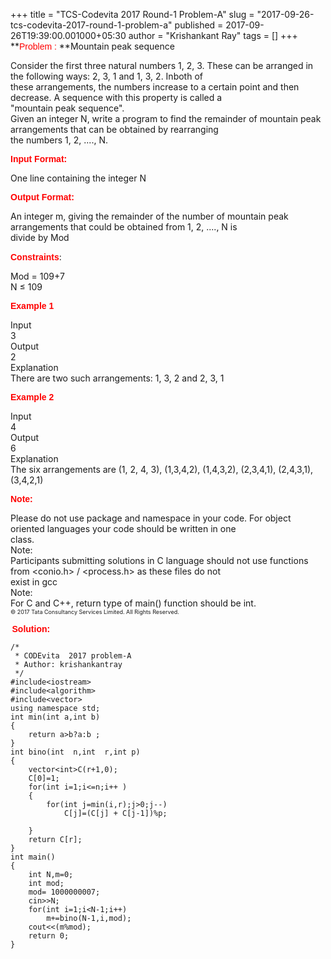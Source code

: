 +++
title = "TCS-Codevita 2017 Round-1  Problem-A"
slug = "2017-09-26-tcs-codevita-2017-round-1-problem-a"
published = 2017-09-26T19:39:00.001000+05:30
author = "Krishankant Ray"
tags = []
+++
**<span style="color: red;"><span
style="font-family: &quot;verdana&quot; , sans-serif;">Problem :
</span></span>**Mountain peak sequence  
  
Consider the first three natural numbers 1, 2, 3. These can be arranged
in the following ways: 2, 3, 1 and 1, 3, 2. Inboth of  
these arrangements, the numbers increase to a certain point and then
decrease. A sequence with this property is called a  
"mountain peak sequence".  
Given an integer N, write a program to find the remainder of mountain
peak arrangements that can be obtained by rearranging  
the numbers 1, 2, ...., N.  
  
**<span style="color: red;"><span
style="font-family: &quot;verdana&quot; , sans-serif;">Input
Format:</span></span>**  
  
One line containing the integer N  
  
**<span style="color: red;"><span
style="font-family: &quot;verdana&quot; , sans-serif;">Output
Format:</span></span>**  
  
An integer m, giving the remainder of the number of mountain peak
arrangements that could be obtained from 1, 2, ...., N is  
divide by Mod  
  
**<span style="color: red;"><span
style="font-family: &quot;verdana&quot; , sans-serif;">Constraints</span></span>**:  
  
Mod = 109+7  
N ≤ 109  
  
**<span style="color: red;"><span
style="font-family: &quot;verdana&quot; , sans-serif;">Example
1</span></span>**  
  
Input  
3  
Output  
2  
Explanation  
There are two such arrangements: 1, 3, 2 and 2, 3, 1  
  
**<span style="color: red;"><span
style="font-family: &quot;verdana&quot; , sans-serif;">Example
2</span></span>**  
  
Input  
4  
Output  
6  
Explanation  
The six arrangements are (1, 2, 4, 3), (1,3,4,2), (1,4,3,2), (2,3,4,1),
(2,4,3,1), (3,4,2,1)  
  
  
**<span style="color: red;"><span
style="font-family: &quot;verdana&quot; , sans-serif;">Note:</span></span>**  
  
Please do not use package and namespace in your code. For object
oriented languages your code should be written in one  
class.  
Note:  
Participants submitting solutions in C language should not use functions
from &lt;conio.h> / &lt;process.h> as these files do not  
exist in gcc  
Note:  
For C and C++, return type of main() function should be int.  
<span style="font-size: xx-small;">© 2017 Tata Consultancy Services
Limited. All Rights Reserved.</span>  
  
<span style="font-size: xx-small;"> </span>**<span
style="color: red;"><span
style="font-family: &quot;verdana&quot; , sans-serif;">Solution:</span></span>**  
  

    /*
     * CODEvita  2017 problem-A
     * Author: krishankantray
     */
    #include<iostream>
    #include<algorithm>
    #include<vector>
    using namespace std;
    int min(int a,int b)
    {
        return a>b?a:b ;
    }
    int bino(int  n,int  r,int p)
    {
        vector<int>C(r+1,0);
        C[0]=1;
        for(int i=1;i<=n;i++ )
        {
            for(int j=min(i,r);j>0;j--)
                C[j]=(C[j] + C[j-1])%p;

        }
        return C[r];
    }
    int main()
    {
        int N,m=0;
        int mod;
        mod= 1000000007;
        cin>>N;
        for(int i=1;i<N-1;i++)
            m+=bino(N-1,i,mod);
        cout<<(m%mod);
        return 0;
    }
